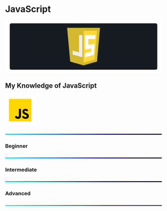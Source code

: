 # JavaScript

<a href="#"><img src="https://github.com/fismael21/fismael21/blob/main/img/background_2/Background_Pack_2_2.png" alt="javascript" align="center"/></a>

## My Knowledge of JavaScript

<a href="https://www.javascript.com" target="_blank"><img src="https://github.com/fismael21/fismael21/blob/main/img/skills_1/js.svg" alt="javascript" width="96" height="96"/></a>

![BackGround](https://github.com/fismael21/fismael21/blob/main/img/Line.png)

### Beginner

![BackGround](https://github.com/fismael21/fismael21/blob/main/img/Line.png)

### Intermediate

![BackGround](https://github.com/fismael21/fismael21/blob/main/img/Line.png)

### Advanced

![BackGround](https://github.com/fismael21/fismael21/blob/main/img/Line.png)
